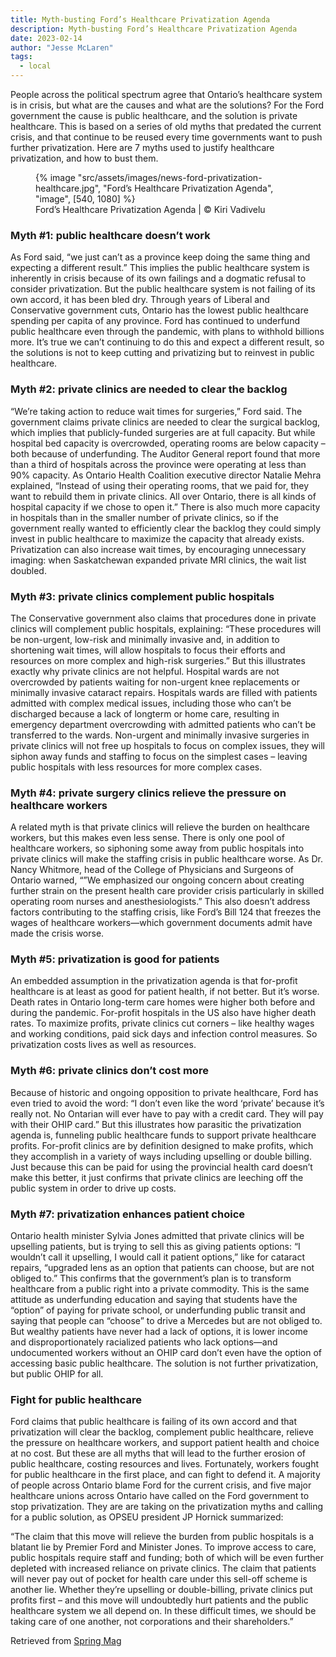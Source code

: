 ```yaml
---
title: Myth-busting Ford’s Healthcare Privatization Agenda
description: Myth-busting Ford’s Healthcare Privatization Agenda
date: 2023-02-14
author: "Jesse McLaren"
tags:
  - local
---
```


People across the political spectrum agree that Ontario’s healthcare system is in crisis, but what are the causes and what are the solutions? For the Ford government the cause is public healthcare, and the solution is private healthcare. This is based on a series of old myths that predated the current crisis, and that continue to be reused every time governments want to push further privatization. Here are 7 myths used to justify healthcare privatization, and how to bust them.

<!-- excerpt -->

<figure>
{% image "src/assets/images/news-ford-privatization-healthcare.jpg", "Ford’s Healthcare Privatization Agenda", "image", [540, 1080] %}
<figcaption>Ford’s Healthcare Privatization Agenda | © Kiri Vadivelu</figcaption>
</figure>

### Myth #1: public healthcare doesn’t work

As Ford said, “we just can’t as a province keep doing the same thing and expecting a different result.” This implies the public healthcare system is inherently in crisis because of its own failings and a dogmatic refusal to consider privatization. But the public healthcare system is not failing of its own accord, it has been bled dry. Through years of Liberal and Conservative government cuts, Ontario has the lowest public healthcare spending per capita of any province. Ford has continued to underfund public healthcare even through the pandemic, with plans to withhold billions more. It’s true we can’t continuing to do this and expect a different result, so the solutions is not to keep cutting and privatizing but to reinvest in public healthcare.

### Myth #2: private clinics are needed to clear the backlog

“We’re taking action to reduce wait times for surgeries,” Ford said. The government claims private clinics are needed to clear the surgical backlog, which implies that publicly-funded surgeries are at full capacity. But while hospital bed capacity is overcrowded, operating rooms are below capacity – both because of underfunding. The Auditor General report found that more than a third of hospitals across the province were operating at less than 90% capacity. As Ontario Health Coalition executive director Natalie Mehra explained, “Instead of using their operating rooms, that we paid for, they want to rebuild them in private clinics. All over Ontario, there is all kinds of hospital capacity if we chose to open it.” There is also much more capacity in hospitals than in the smaller number of private clinics, so if the government really wanted to efficiently clear the backlog they could simply invest in public healthcare to maximize the capacity that already exists. Privatization can also increase wait times, by encouraging unnecessary imaging: when Saskatchewan expanded private MRI clinics, the wait list doubled.

### Myth #3: private clinics complement public hospitals

The Conservative government also claims that procedures done in private clinics will complement public hospitals, explaining: “These procedures will be non-urgent, low-risk and minimally invasive and, in addition to shortening wait times, will allow hospitals to focus their efforts and resources on more complex and high-risk surgeries.” But this illustrates exactly why private clinics are not helpful. Hospital wards are not overcrowded by patients waiting for non-urgent knee replacements or minimally invasive cataract repairs. Hospitals wards are filled with patients admitted with complex medical issues, including those who can’t be discharged because a lack of longterm or home care, resulting in emergency department overcrowding with admitted patients who can’t be transferred to the wards. Non-urgent and minimally invasive surgeries in private clinics will not free up hospitals to focus on complex issues, they will siphon away funds and staffing to focus on the simplest cases – leaving public hospitals with less resources for more complex cases.

### Myth #4: private surgery clinics relieve the pressure on healthcare workers

A related myth is that private clinics will relieve the burden on healthcare workers, but this makes even less sense. There is only one pool of healthcare workers, so siphoning some away from public hospitals into private clinics will make the staffing crisis in public healthcare worse. As Dr. Nancy Whitmore, head of the College of Physicians and Surgeons of Ontario warned, “”We emphasized our ongoing concern about creating further strain on the present health care provider crisis particularly in skilled operating room nurses and anesthesiologists.” This also doesn’t address factors contributing to the staffing crisis, like Ford’s Bill 124 that freezes the wages of healthcare workers—which government documents admit have made the crisis worse.

### Myth #5: privatization is good for patients

An embedded assumption in the privatization agenda is that for-profit healthcare is at least as good for patient health, if not better. But it’s worse. Death rates in Ontario long-term care homes were higher both before and during the pandemic. For-profit hospitals in the US also have higher death rates. To maximize profits, private clinics cut corners – like healthy wages and working conditions, paid sick days and infection control measures. So privatization costs lives as well as resources.

### Myth #6: private clinics don’t cost more

Because of historic and ongoing opposition to private healthcare, Ford has even tried to avoid the word: “I don’t even like the word ‘private’ because it’s really not. No Ontarian will ever have to pay with a credit card. They will pay with their OHIP card.” But this illustrates how parasitic the privatization agenda is, funneling public healthcare funds to support private healthcare profits. For-profit clinics are by definition designed to make profits, which they accomplish in a variety of ways including upselling or double billing. Just because this can be paid for using the provincial health card doesn’t make this better, it just confirms that private clinics are leeching off the public system in order to drive up costs.

### Myth #7: privatization enhances patient choice

Ontario health minister Sylvia Jones admitted that private clinics will be upselling patients, but is trying to sell this as giving patients options: “I wouldn’t call it upselling, I would call it patient options,” like for cataract repairs, “upgraded lens as an option that patients can choose, but are not obliged to.” This confirms that the government’s plan is to transform healthcare from a public right into a private commodity. This is the same attitude as underfunding education and saying that students have the “option” of paying for private school, or underfunding public transit and saying that people can “choose” to drive a Mercedes but are not obliged to. But wealthy patients have never had a lack of options, it is lower income and disproportionately racialized patients who lack options—and undocumented workers without an OHIP card don’t even have the option of accessing basic public healthcare. The solution is not further privatization, but public OHIP for all.

### Fight for public healthcare

Ford claims that public healthcare is failing of its own accord and that privatization will clear the backlog, complement public healthcare, relieve the pressure on healthcare workers, and support patient health and choice at no cost. But these are all myths that will lead to the further erosion of public healthcare, costing resources and lives. Fortunately, workers fought for public healthcare in the first place, and can fight to defend it. A majority of people across Ontario blame Ford for the current crisis, and five major healthcare unions across Ontario have called on the Ford government to stop privatization. They are are taking on the privatization myths and calling for a public solution, as OPSEU president JP Hornick summarized:

“The claim that this move will relieve the burden from public hospitals is a blatant lie by Premier Ford and Minister Jones. To improve access to care, public hospitals require staff and funding; both of which will be even further depleted with increased reliance on private clinics. The claim that patients will never pay out of pocket for health care under this sell-off scheme is another lie. Whether they’re upselling or double-billing, private clinics put profits first – and this move will undoubtedly hurt patients and the public healthcare system we all depend on. In these difficult times, we should be taking care of one another, not corporations and their shareholders.”

Retrieved from [Spring Mag](https://springmag.ca/myth-busting-fords-healthcare-privatization-agenda)
